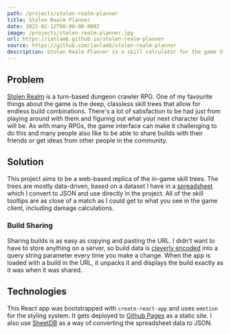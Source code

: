 ```yaml
---
path: /projects/stolen-realm-planner
title: Stolen Realm Planner
date: 2022-02-12T00:00:00.000Z
image: /projects/stolen-realm-planner.jpg
url: https://ianlamb.github.io/stolen-realm-planner
source: https://github.com/ianlamb/stolen-realm-planner
description: Stolen Realm Planner is a skill calculator for the game Stolen Realm.
---
```


## Problem

[Stolen Realm](https://store.steampowered.com/app/1330000/Stolen_Realm/) is a turn-based dungeon crawler RPG. One of my favourite things about the game is the deep, classless skill trees that allow for endless build combinations. There's a lot of satisfaction to be had just from playing around with them and figuring out what your next character build will be. As with many RPGs, the game interface can make it challenging to do this and many people also like to be able to share builds with their friends or get ideas from other people in the community.

## Solution

This project aims to be a web-based replica of the in-game skill trees. The trees are mostly data-driven, based on a dataset I have in a [spreadsheet](https://docs.google.com/spreadsheets/d/1pGj7okL-BUizoC09SP4qoYR-hvP7gECHim7FC8WKzW4/edit?usp=sharing) which I convert to JSON and use directly in the project. All of the skill tooltips are as close of a match as I could get to what you see in the game client, including damage calculations.

### Build Sharing

Sharing builds is as easy as copying and pasting the URL. I didn't want to have to store anything on a server, so build data is [cleverly encoded](https://github.com/ianlamb/stolen-realm-planner/blob/v1.0.0/src/scenes/SkillCalculator/helpers.js#L18-L118) into a query string parameter every time you make a change. When the app is loaded with a build in the URL, it unpacks it and displays the build exactly as it was when it was shared.

## Technologies

This React app was bootstrapped with `create-react-app` and uses `emotion` for the styling system. It gets deployed to [Github Pages](https://pages.github.com/) as a static site. I also use [SheetDB](https://sheetdb.io/) as a way of converting the spreadsheet data to JSON.
